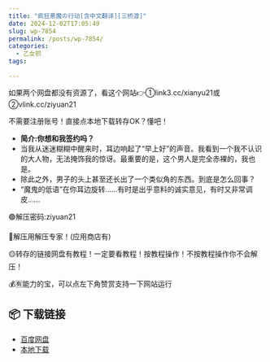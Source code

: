 ```yaml
---
title: "疯狂悪魔の行动[含中文翻译][三桥渡]"
date: 2024-12-02T17:05:49
slug: wp-7854
permalink: /posts/wp-7854/
categories:
  - 乙女抓
tags:

---
```


如果两个网盘都没有资源了，看这个网站👉①link3.cc/xianyu21或②vlink.cc/ziyuan21

不需要注册账号！直接点本地下载转存OK？懂吧！

*   **简介:你想和我签约吗？**
*   当我从迷迷糊糊中醒来时，耳边响起了“早上好”的声音。我看到一个我不认识的大人物，无法掩饰我的惊讶。最重要的是，这个男人是完全赤裸的，我也是。
*   除此之外，男子的头上甚至还长出了一个类似角的东西。到底是怎么回事？
*   “魔鬼的低语”在你耳边旋转……有时是出乎意料的诚实意见，有时又非常调皮……

🟢解压密码:ziyuan21

🔵解压用解压专家！(应用商店有)

🟡转存的链接网盘有教程！一定要看教程！按教程操作！不按教程操作你不会解压！

💰🈶能力的宝，可以点左下角赞赏支持一下网站运行

## 📦 下载链接
- [百度网盘](https://blziyuan21.com/pay-download/7854?key=79cb9c6015&down_id=0)
- [本地下载](https://blziyuan21.com/pay-download/7854?key=79cb9c6015&down_id=1)

